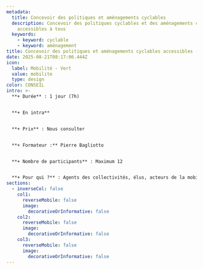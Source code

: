 ```yaml
---
metadata:
  title: Concevoir des politiques et aménagements cyclables
  description: Concevoir des politiques cyclables et des aménagements cyclables
    accessibles à tous
  keywords:
    - keyword: cyclable
    - keyword: aménagement
title: Concevoir des politiques et aménagements cyclables accessibles - Découverte
date: 2025-08-21T08:17:06.444Z
icon:
  label: Mobilité - Vert
  value: mobilite
  type: design
color: CONSEIL
intro: >-
  **+ Durée** : 1 jour (7h)


  **+﻿ En intra**


  **+ Prix** : Nous consulter


  **+ Formateur :** Pierre Bagliotto


  **+ Nombre de participants** : Maximum 12


  **+ Pour qui ?** : Agents des collectivités, élus, acteurs de la mobilité et de l’aménagement d’espaces publics
sections:
  - inverseCol: false
    col1:
      reverseMobile: false
      image:
        decorativeOrInformative: false
    col2:
      reverseMobile: false
      image:
        decorativeOrInformative: false
    col3:
      reverseMobile: false
      image:
        decorativeOrInformative: false
---
```

